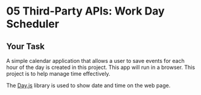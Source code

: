 # 05 Third-Party APIs: Work Day Scheduler

## Your Task

A simple calendar application that allows a user to save events for each hour of the day is created in this project. This app will run in a browser. This project is to help manage time effectively.

The [Day.js](https://day.js.org/en/) library is used to show date and time on the web page.
